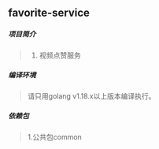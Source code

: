 ## favorite-service

##### 项目简介
> 1. 视频点赞服务

##### 编译环境
> 请只用golang v1.18.x以上版本编译执行。

##### 依赖包
> 1.公共包common